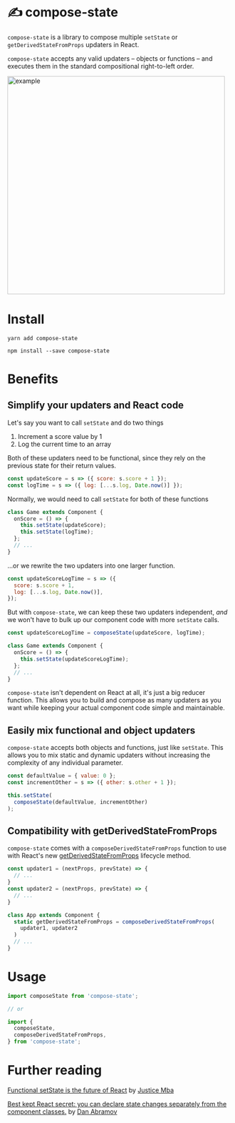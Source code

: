 # ✍️ compose-state

`compose-state` is a library to compose multiple `setState` or `getDerivedStateFromProps` updaters in React.

`compose-state` accepts any valid updaters – objects or functions – and executes them in the standard compositional right-to-left order.

<img width="488" src="https://user-images.githubusercontent.com/4934193/39415633-8ed13b02-4bfa-11e8-9e0e-b706ae68fdbc.png" alt="example" />

# Install

`yarn add compose-state`

`npm install --save compose-state`

# Benefits

## Simplify your updaters and React code

Let's say you want to call `setState` and do two things

1. Increment a score value by 1
2. Log the current time to an array

Both of these updaters need to be functional, since they rely on the previous state for their return values.

```jsx
const updateScore = s => ({ score: s.score + 1 });
const logTime = s => ({ log: [...s.log, Date.now()] });
```

Normally, we would need to call `setState` for both of these functions

```jsx
class Game extends Component {
  onScore = () => {
    this.setState(updateScore);
    this.setState(logTime);
  };
  // ...
}
```

...or we rewrite the two updaters into one larger function.

```jsx
const updateScoreLogTime = s => ({
  score: s.score + 1,
  log: [...s.log, Date.now()],
});
```

But with `compose-state`, we can keep these two updaters independent, _and_ we won't have to bulk up our component code with more `setState` calls.

```jsx
const updateScoreLogTime = composeState(updateScore, logTime);

class Game extends Component {
  onScore = () => {
    this.setState(updateScoreLogTime);
  };
  // ...
}
```

`compose-state` isn't dependent on React at all, it's just a big reducer function. This allows you to build and compose as many updaters as you want while keeping your actual component code simple and maintainable.

## Easily mix functional and object updaters

`compose-state` accepts both objects and functions, just like `setState`. This allows you to mix static and dynamic updaters without increasing the complexity of any individual parameter.

```jsx
const defaultValue = { value: 0 };
const incrementOther = s => ({ other: s.other + 1 });

this.setState(
  composeState(defaultValue, incrementOther)
);
```

## Compatibility with getDerivedStateFromProps

`compose-state` comes with a `composeDerivedStateFromProps` function to use with React's new [getDerivedStateFromProps](https://reactjs.org/docs/react-component.html#static-getderivedstatefromprops) lifecycle method.

```jsx
const updater1 = (nextProps, prevState) => {
  // ...
}
const updater2 = (nextProps, prevState) => {
  // ...
}

class App extends Component {
  static getDerivedStateFromProps = composeDerivedStateFromProps(
    updater1, updater2
  )
  // ...
}
```

# Usage

```jsx
import composeState from 'compose-state';

// or

import {
  composeState,
  composeDerivedStateFromProps,
} from 'compose-state';
```

# Further reading

[Functional setState is the future of React](https://medium.freecodecamp.org/functional-setstate-is-the-future-of-react-374f30401b6b) by [Justice Mba](https://twitter.com/Daajust)

[Best kept React secret: you can declare state changes separately from the component classes.](https://twitter.com/dan_abramov/status/824308413559668744) by [Dan Abramov](https://twitter.com/dan_abramov)
